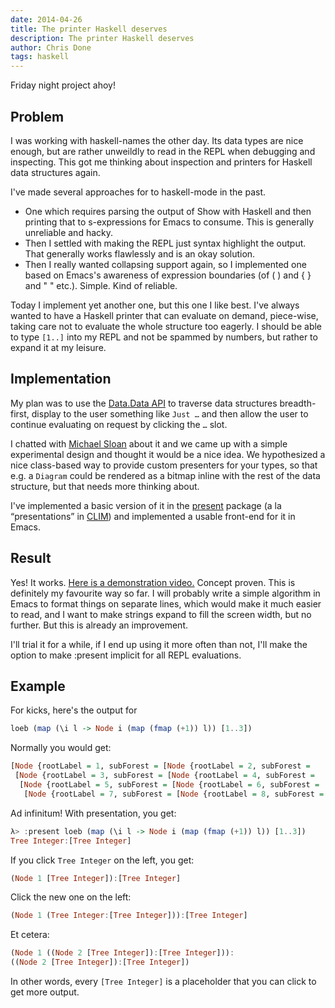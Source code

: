 ```yaml
---
date: 2014-04-26
title: The printer Haskell deserves
description: The printer Haskell deserves
author: Chris Done
tags: haskell
---
```


Friday night project ahoy!

## Problem

I was working with haskell-names the other day. Its data types are
nice enough, but are rather unweildly to read in the REPL when
debugging and inspecting. This got me thinking about inspection and
printers for Haskell data structures again.

I've made several approaches for to haskell-mode in the past.

* One which requires parsing the output of Show with Haskell and then
  printing that to s-expressions for Emacs to consume. This is generally
  unreliable and hacky.
* Then I settled with making the REPL just syntax highlight the
  output. That generally works flawlessly and is an okay solution.
* Then I really wanted collapsing support again, so I implemented one
  based on Emacs's awareness of expression boundaries (of ( ) and { }
  and " " etc.). Simple. Kind of reliable.

Today I implement yet another one, but this one I like best. I've
always wanted to have a Haskell printer that can evaluate on demand,
piece-wise, taking care not to evaluate the whole structure too
eagerly. I should be able to type `[1..]` into my REPL and not be
spammed by numbers, but rather to expand it at my leisure.

## Implementation

My plan was to use the
[Data.Data API](http://chrisdone/posts/data-typeable) to traverse data
structures breadth-first, display to the user something like `Just …`
and then allow the user to continue evaluating on request by clicking
the `…` slot.

I chatted with [Michael Sloan](https://github.com/mgsloan) about it
and we came up with a simple experimental design and thought it would
be a nice idea. We hypothesized a nice class-based way to provide
custom presenters for your types, so that e.g. a `Diagram` could be
rendered as a bitmap inline with the rest of the data structure, but
that needs more thinking about.

I've implemented a basic version of it in the
[present](http://hackage.haskell.org/package/present-0.0.0) package (a
la “presentations” in
[CLIM](http://bauhh.dyndns.org:8000/clim-spec/index.html)) and
implemented a usable front-end for it in Emacs.

## Result

Yes! It
works. [Here is a demonstration video.](http://youtu.be/4rcPfZveGZc)
Concept proven. This is definitely my favourite way so far. I will
probably write a simple algorithm in Emacs to format things on
separate lines, which would make it much easier to read, and I want to
make strings expand to fill the screen width, but no further. But this
is already an improvement.

I'll trial  it for a while, if I end up using
it more often than not, I'll make the option to make :present implicit
for all REPL evaluations.

## Example

For kicks, here's the output for

``` haskell
loeb (map (\i l -> Node i (map (fmap (+1)) l)) [1..3])
```

Normally you would get:

``` haskell
[Node {rootLabel = 1, subForest = [Node {rootLabel = 2, subForest =
 [Node {rootLabel = 3, subForest = [Node {rootLabel = 4, subForest =
  [Node {rootLabel = 5, subForest = [Node {rootLabel = 6, subForest =
   [Node {rootLabel = 7, subForest = [Node {rootLabel = 8, subForest =
```

Ad infinitum! With presentation, you get:

``` haskell
λ> :present loeb (map (\i l -> Node i (map (fmap (+1)) l)) [1..3])
Tree Integer:[Tree Integer]
```

If you click `Tree Integer` on the left, you get:

``` haskell
(Node 1 [Tree Integer]):[Tree Integer]
```

Click the new one on the left:

``` haskell
(Node 1 (Tree Integer:[Tree Integer])):[Tree Integer]
```

Et cetera:

``` haskell
(Node 1 ((Node 2 [Tree Integer]):[Tree Integer])):
((Node 2 [Tree Integer]):[Tree Integer])
```

In other words, every `[Tree Integer]` is a placeholder that you can
click to get more output.
